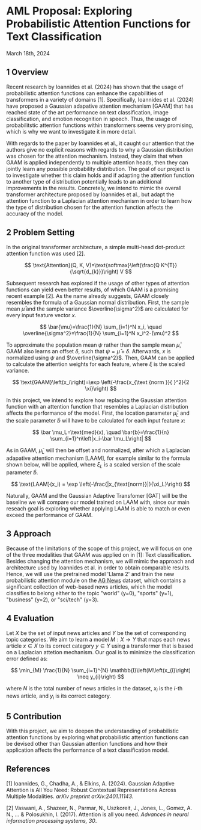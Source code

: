 # AML Proposal: Exploring Probabilistic Attention Functions for Text Classification

March 18th, 2024

## 1 Overview

Recent research by Ioannides et al. (2024) has shown that the usage of probabilistic attention functions can enhance the capabilities of transformers in a variety of domains [1]. Specifically, Ioannides et al. (2024) have proposed a Gaussian adapative attention mechanism [GAAM] that has reached state of the art performance on text classification, image classification, and emotion recognition in speech. Thus, the usage of probabilitstic attention functions within transformers seems very promising, which is why we want to investigate it in more detail.

With regards to the paper by Ioannides et al., it caught our attention that the authors give no explicit reasons with regards to why a Gaussian distribution was chosen for the attention mechanism. Instead, they claim that when GAAM is applied independently to multiple attention heads, then they can jointly learn any possible probability distribution. The goal of our project is to investigate whether this claim holds and if adapting the attention function to another type of distribution potentially leads to an additional improvements in the results. Concretely, we intend to mimic the overall transformer architecture proposed by Ioannides et al., but adapt the attention function to a Laplacian attention mechanism in order to learn how the type of distribution chosen for the attention function affects the accuracy of the model.

## 2 Problem Setting

In the original transformer architecture, a simple multi-head dot-product attention function was used [2].

$$
\text{Attention}(Q, K, V)=\text{softmax}\left(\frac{Q K^{T}}{\sqrt{d_{k}}}\right) V
$$

Subsequent research has explored if the usage of other types of attention functions can yield even better results, of which GAAM is a promising recent example [2]. As the name already suggests, GAAM closely resembles the formula of a Gaussian normal distribution. First, the sample mean $\bar \mu$ and the sample variance $\overline{\sigma^2}$ are calculated for every input feature vector $x$.

$$
\bar{\mu}=\frac{1}{N} \sum_{i=1}^N x_i, \quad \overline{\sigma^2}=\frac{1}{N} \sum_{i=1}^N x_i^2-(\mu)^2
$$

To approximate the population mean $\psi$ rather than the sample mean $\bar \mu$, GAAM also learns an offset $\delta$, such that $\psi = \bar \mu + \delta$. Afterwards, $x$ is normalized using $\psi$ and $\overline{\sigma^2}$. Then, GAAM can be applied to calculate the attention weights for each feature, where $\xi$ is the scaled variance.

$$
\text{GAAM}\left(x_i\right)=\exp \left(-\frac{x_{\text {norm }}{ }^2}{2 \xi}\right)
$$

In this project, we intend to explore how replacing the Gaussian attention function with an attention function that resembles a Laplacian distribution affects the performance of the model. First, the location parameter $\bar \mu_L$ and the scale parameter $\bar b$ will have to be calculated for each input feature $x$:

$$
\bar \mu_L=\text{med}(x), \quad \bar{b}=\frac{1}{n} \sum_{i=1}^n\left|x_i-\bar \mu_L\right|
$$

<!-- source: https://en.wikipedia.org/wiki/Laplace_distribution#Statistical_inference -->

As in GAAM, $\bar \mu _L$ will then be offset and normalized, after which a Laplacian adapative attention mechanism [LAAM], for example similar to the formula shown below, will be applied, where $\xi_L$ is a scaled version of the scale parameter $\bar b$.

$$
\text{LAAM}(x_i) = \exp \left(-\frac{|x_{\text{norm}}|}{\xi_L}\right)
$$

Naturally, GAAM and the Gaussian Adaptive Transfomer [GAT] will be the baseline we will compare our model trained on LAAM with, since our main reseach goal is exploring whether applying LAAM is able to match or even exceed the performance of GAAM.

## 3 Approach

Because of the limitations of the scope of this project, we will focus on one of the three modalities that GAAM was applied on in [1]: Text classification. Besides changing the attention mechanism, we will mimic the approach and architecture used by Ioannides et al. in order to obtain comparable results. Hence, we will use the pretrained model 'Llama 2' and train the new probabilistic attention module on the [AG News](https://www.kaggle.com/datasets/amananandrai/ag-news-classification-dataset) dataset, which contains a significant collection of web-based news articles, which the model classifies to belong either to the topic "world" (y=0), "sports" (y=1), "business" (y=2), or "sci/tech" (y=3).

## 4 Evaluation

Let $X$ be the set of input news articles and $Y$ be the set of corresponding topic categories. We aim to learn a model $M: X \rightarrow Y$ that maps each news article $x \in X$ to its correct category $y \in Y$ using a transformer that is based on a Laplacian attetion mechanism. Our goal is to minimize the classification error defined as:

$$
\min_{M} \frac{1}{N} \sum_{i=1}^{N} \mathbb{I}\left(M\left(x_{i}\right) \neq y_{i}\right)
$$

where $N$ is the total number of news articles in the dataset, $x_{i}$ is the $i$-th news article, and $y_{i}$ is its correct category.

## 5 Contribution

With this project, we aim to deepen the understanding of probabilistic attention functions by exploring what probabilistic attention functions can be devised other than Gaussian attention functions and how their application affects the performance of a text classification model.

## References

<!-- APA -->
[1] Ioannides, G., Chadha, A., & Elkins, A. (2024). Gaussian Adaptive Attention is All You Need: Robust Contextual Representations Across Multiple Modalities. <em>arXiv preprint arXiv:2401.11143</em>.

[2] Vaswani, A., Shazeer, N., Parmar, N., Uszkoreit, J., Jones, L., Gomez, A. N., ... & Polosukhin, I. (2017). Attention is all you need. <em>Advances in neural information processing systems, 30</em>.



